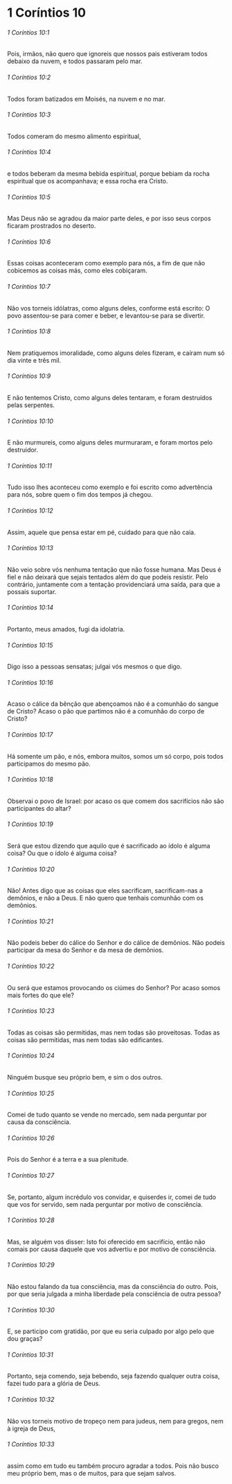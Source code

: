 # 1 Coríntios 10

###### 1 Coríntios 10:1

Pois, irmãos, não quero que ignoreis que nossos pais estiveram todos debaixo da nuvem, e todos passaram pelo mar.

###### 1 Coríntios 10:2

Todos foram batizados em Moisés, na nuvem e no mar.

###### 1 Coríntios 10:3

Todos comeram do mesmo alimento espiritual,

###### 1 Coríntios 10:4

e todos beberam da mesma bebida espiritual, porque bebiam da rocha espiritual que os acompanhava; e essa rocha era Cristo.

###### 1 Coríntios 10:5

Mas Deus não se agradou da maior parte deles, e por isso seus corpos ficaram prostrados no deserto.

###### 1 Coríntios 10:6

Essas coisas aconteceram como exemplo para nós, a fim de que não cobicemos as coisas más, como eles cobiçaram.

###### 1 Coríntios 10:7

Não vos torneis idólatras, como alguns deles, conforme está escrito: O povo assentou-se para comer e beber, e levantou-se para se divertir.

###### 1 Coríntios 10:8

Nem pratiquemos imoralidade, como alguns deles fizeram, e caíram num só dia vinte e três mil.

###### 1 Coríntios 10:9

E não tentemos Cristo, como alguns deles tentaram, e foram destruídos pelas serpentes.

###### 1 Coríntios 10:10

E não murmureis, como alguns deles murmuraram, e foram mortos pelo destruidor.

###### 1 Coríntios 10:11

Tudo isso lhes aconteceu como exemplo e foi escrito como advertência para nós, sobre quem o fim dos tempos já chegou.

###### 1 Coríntios 10:12

Assim, aquele que pensa estar em pé, cuidado para que não caia.

###### 1 Coríntios 10:13

Não veio sobre vós nenhuma tentação que não fosse humana. Mas Deus é fiel e não deixará que sejais tentados além do que podeis resistir. Pelo contrário, juntamente com a tentação providenciará uma saída, para que a possais suportar.

###### 1 Coríntios 10:14

Portanto, meus amados, fugi da idolatria.

###### 1 Coríntios 10:15

Digo isso a pessoas sensatas; julgai vós mesmos o que digo.

###### 1 Coríntios 10:16

Acaso o cálice da bênção que abençoamos não é a comunhão do sangue de Cristo? Acaso o pão que partimos não é a comunhão do corpo de Cristo?

###### 1 Coríntios 10:17

Há somente um pão, e nós, embora muitos, somos um só corpo, pois todos participamos do mesmo pão.

###### 1 Coríntios 10:18

Observai o povo de Israel: por acaso os que comem dos sacrifícios não são participantes do altar?

###### 1 Coríntios 10:19

Será que estou dizendo que aquilo que é sacrificado ao ídolo é alguma coisa? Ou que o ídolo é alguma coisa?

###### 1 Coríntios 10:20

Não! Antes digo que as coisas que eles sacrificam, sacrificam-nas a demônios, e não a Deus. E não quero que tenhais comunhão com os demônios.

###### 1 Coríntios 10:21

Não podeis beber do cálice do Senhor e do cálice de demônios. Não podeis participar da mesa do Senhor e da mesa de demônios.

###### 1 Coríntios 10:22

Ou será que estamos provocando os ciúmes do Senhor? Por acaso somos mais fortes do que ele?

###### 1 Coríntios 10:23

Todas as coisas são permitidas, mas nem todas são proveitosas. Todas as coisas são permitidas, mas nem todas são edificantes.

###### 1 Coríntios 10:24

Ninguém busque seu próprio bem, e sim o dos outros.

###### 1 Coríntios 10:25

Comei de tudo quanto se vende no mercado, sem nada perguntar por causa da consciência.

###### 1 Coríntios 10:26

Pois do Senhor é a terra e a sua plenitude.

###### 1 Coríntios 10:27

Se, portanto, algum incrédulo vos convidar, e quiserdes ir, comei de tudo que vos for servido, sem nada perguntar por motivo de consciência.

###### 1 Coríntios 10:28

Mas, se alguém vos disser: Isto foi oferecido em sacrifício, então não comais por causa daquele que vos advertiu e por motivo de consciência.

###### 1 Coríntios 10:29

Não estou falando da tua consciência, mas da consciência do outro. Pois, por que seria julgada a minha liberdade pela consciência de outra pessoa?

###### 1 Coríntios 10:30

E, se participo com gratidão, por que eu seria culpado por algo pelo que dou graças?

###### 1 Coríntios 10:31

Portanto, seja comendo, seja bebendo, seja fazendo qualquer outra coisa, fazei tudo para a glória de Deus.

###### 1 Coríntios 10:32

Não vos torneis motivo de tropeço nem para judeus, nem para gregos, nem à igreja de Deus,

###### 1 Coríntios 10:33

assim como em tudo eu também procuro agradar a todos. Pois não busco meu próprio bem, mas o de muitos, para que sejam salvos.

